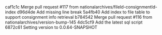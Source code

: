 caf1c1c Merge pull request #117 from nationalarchives/fileId-consignmentId-index
d96d4de Add missing line break
5a4fb40 Add index to file table to support consignment info retrieval
b784542 Merge pull request #116 from nationalarchives/version-bump-145
4dc5cf9 Add the latest sql script
6872c61 Setting version to 0.0.64-SNAPSHOT
